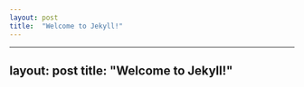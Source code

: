 ```yaml
---
layout: post
title:  "Welcome to Jekyll!"
---
```


---
layout: post
title:  "Welcome to Jekyll!"
---